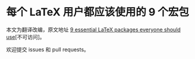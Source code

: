 # 每个 LaTeX 用户都应该使用的 9 个宏包

本文为翻译改编，原文地址 [9 essential LaTeX packages everyone should use](http://www.howtotex.com/packages/9-essential-latex-packages-everyone-should-use/)[不可访问]。

欢迎提交 issues 和 pull requests。
